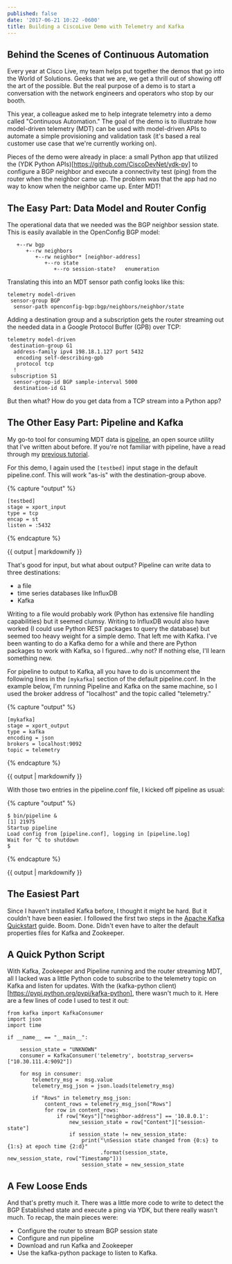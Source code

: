 ```yaml
---
published: false
date: '2017-06-21 10:22 -0600'
title: Building a CiscoLive Demo with Telemetry and Kafka
---
```

## Behind the Scenes of Continuous Automation

Every year at Cisco Live, my team helps put together the demos that go into the World of Solutions. Geeks that we are, we get a thrill out of showing off the art of the possible. But the real purpose of a demo is to start a conversation with the network engineers and operators who stop by our booth.     

This year, a colleague asked me to help integrate telemetry into a demo called "Continuous Automation." The goal of the demo is to illustrate how model-driven telemetry (MDT) can be used with model-driven APIs to automate a simple provisioning and validation task (it's based a real customer use case that we're currently working on).  

Pieces of the demo were already in place: a small Python app that utilized the (YDK Python APIs)[https://github.com/CiscoDevNet/ydk-py] to configure a BGP neighbor and execute a connectivity test (ping) from the router when the neighbor came up.  The problem was that the app had no way to know when the neighbor came up.  Enter MDT!

## The Easy Part: Data Model and Router Config
The operational data that we needed was the BGP neighbor session state.  This is easily available in the OpenConfig BGP model:

```module: openconfig-bgp
   +--rw bgp
      +--rw neighbors
         +--rw neighbor* [neighbor-address]
            +--ro state
               +--ro session-state?   enumeration
```

Translating this into an MDT sensor path config looks like this:

```
telemetry model-driven
 sensor-group BGP
  sensor-path openconfig-bgp:bgp/neighbors/neighbor/state
```

Adding a destination group and a subscription gets the router streaming out the needed data in a Google Protocol Buffer (GPB) over TCP:

```
telemetry model-driven
 destination-group G1
  address-family ipv4 198.18.1.127 port 5432
   encoding self-describing-gpb
   protocol tcp
  !
 subscription S1
  sensor-group-id BGP sample-interval 5000
  destination-id G1
```

 But then what?  How do you get data from a TCP stream into a Python app?
 
 ## The Other Easy Part: Pipeline and Kafka
My go-to tool for consuming MDT data is [pipeline](https://github.com/cisco/bigmuddy-network-telemetry-pipeline), an open source utility that I've written about before.  If you're not familiar with pipeline, have a read through my [previous tutorial](https://xrdocs.github.io/telemetry/tutorials/2016-10-03-pipeline-to-text-tutorial/).  

For this demo, I again used the  ```[testbed]``` input stage in the default pipeline.conf.  This will work "as-is" with the destination-group above.

{% capture "output" %}

```
[testbed]
stage = xport_input
type = tcp
encap = st
listen = :5432
```  
{% endcapture %}

<div class="notice--warning">
{{ output | markdownify }}
</div>

That's good for input, but what about output?  Pipeline can write data to three destinations:
- a file
- time series databases like InfluxDB
- Kafka

Writing to a file would probably work (Python has extensive file handling capabilities) but it seemed clumsy.  Writing to InfluxDB would also have worked (I could use Python REST packages to query the database) but seemed too heavy weight for a simple demo.  That left me with Kafka.  I've been wanting to do a Kafka demo for a while and there are Python packages to work with Kafka, so I figured...why not?  If nothing else, I'll learn something new.

For pipeline to output to Kafka, all you have to do is uncomment the following lines in the ```[mykafka]``` section of the default pipeline.conf. In the example below, I'm running Pipeline and Kafka on the same machine, so I used the broker address of "localhost" and the topic called "telemetry."

{% capture "output" %}

```
[mykafka]
stage = xport_output
type = kafka
encoding = json
brokers = localhost:9092
topic = telemetry
```  
{% endcapture %}

<div class="notice--warning">
{{ output | markdownify }}
</div>

With those two entries in the pipeline.conf file, I kicked off pipeline as usual:

{% capture "output" %}

```
$ bin/pipeline &
[1] 21975
Startup pipeline
Load config from [pipeline.conf], logging in [pipeline.log]
Wait for ^C to shutdown
$
```  
{% endcapture %}

<div class="notice--warning">
{{ output | markdownify }}
</div>

## The Easiest Part
Since I haven't installed Kafka before, I thought it might be hard.  But it couldn't have been easier.  I followed the first two steps in the [Apache Kafka Quickstart](https://kafka.apache.org/quickstart) guide.  Boom.  Done.  Didn't even have to alter the default properties files for Kafka and Zookeeper.

## A Quick Python Script
With Kafka, Zookeeper and Pipeline running and the router streaming MDT, all I lacked was a little Python code to subscribe to the telemetry topic on Kafka and listen for updates. With the (kafka-python client)[https://pypi.python.org/pypi/kafka-python], there wasn't much to it.  Here are a few lines of code I used to test it out:

```
from kafka import KafkaConsumer
import json
import time

if __name__ == "__main__":

    session_state = "UNKNOWN"
    consumer = KafkaConsumer('telemetry', bootstrap_servers=["10.30.111.4:9092"])

    for msg in consumer:
        telemetry_msg =  msg.value
        telemetry_msg_json = json.loads(telemetry_msg)

        if "Rows" in telemetry_msg_json:
            content_rows = telemetry_msg_json["Rows"]
            for row in content_rows:
                if row["Keys"]["neighbor-address"] == '10.8.0.1':
                    new_session_state = row["Content"]["session-state"]
                    if session_state != new_session_state:
                        print("\nSession state changed from {0:s} to {1:s} at epoch time {2:d}"
                              .format(session_state, new_session_state, row["Timestamp"]))
                        session_state = new_session_state
```

## A Few Loose Ends
And that's pretty much it.  There was a little more code to write to detect the BGP Established state and execute a ping via YDK, but there really wasn't much.  To recap, the main pieces were:
- Configure the router to stream BGP session state
- Configure and run pipeline
- Download and run Kafka and Zookeeper
- Use the kafka-python package to listen to Kafka.


